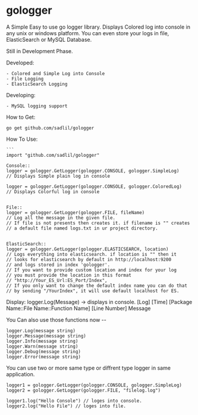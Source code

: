 # gologger

A Simple Easy to use go logger library.  Displays Colored log into console in any unix or windows platform.
You can even store your logs in file, ElasticSearch or MySQL Database.

Still in Development Phase. 


Developed:

    - Colored and Simple Log into Console
    - File Logging
    - ElasticSearch Logging
    
Developing:

    - MySQL logging support
    
How to Get:

    go get github.com/sadlil/gologger
How To Use:

    ```
    import "github.com/sadlil/gologger"
   
    Console::
    logger = gologger.GetLogger(gologger.CONSOLE, gologger.SimpleLog) 
    // Displays Simple plain log in console
  
    logger = gologger.GetLogger(gologger.CONSOLE, gologger.ColoredLog) 
    // Displays Colorful log in console
    
     
    File::
    logger = gologger.GetLogger(gologger.FILE, fileName) 
    // Log all the message in the given file.
    // If file is not presents then creates it. if filename is "" creates 
    // a default file named logs.txt in ur project directory.
    
    
    ElasticSearch::
    logger = gologger.GetLogger(gologger.ELASTICSEARCH, location)
    // Logs everything into elasticsearch. if location is "" then it 
    // looks for elasticsearch by default in http://localhost:9200 
    // and logs stored in index 'gologger'.
    // If you want to provide custom location and index for your log 
    // you must provide the location in this format 
    // "http://Your_ES_Url:ES_Port/Index", 
    // If you only want to change the default index name you can do that 
    // by sending "/YourIndex", it will use default localhost for ES.
    
Display:
    logger.Log(Message) -> displays in console.
    [Log] [Time] [Package Name::File Name::Function Name] [Line Number] Message
    
You Can also use those functions now --

    logger.Log(message string)
    logger.Message(message string)
    logger.Info(message string)
    logger.Warn(message string)
    logger.Debug(message string)
    logger.Error(message string)

You can use two or more same type or diffrent type logger in same application. 

    logger1 = gologger.GetLogger(gologger.CONSOLE, gologger.SimpleLog)
    logger2 = gologger.GetLogger(gologger.FILE, "filelog.log")
    
    logger1.log("Hello Console") // loges into console.
    logger2.log("Hello File") // loges into file.


